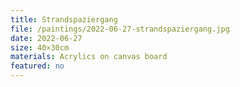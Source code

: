 ```yaml
---
title: Strandspaziergang
file: /paintings/2022-06-27-strandspaziergang.jpg
date: 2022-06-27
size: 40×30cm
materials: Acrylics on canvas board
featured: no
---
```


